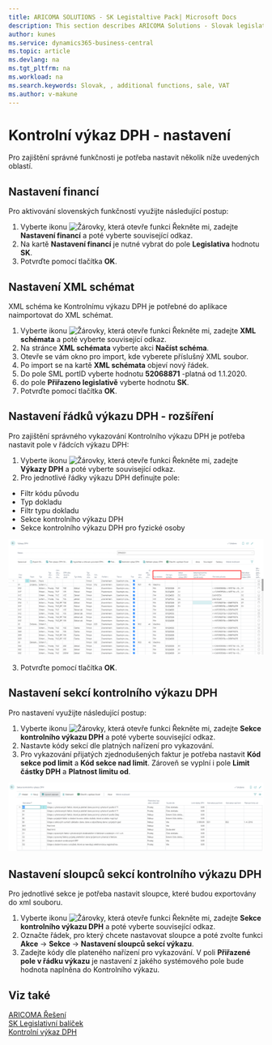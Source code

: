 ```yaml
---
title: ARICOMA SOLUTIONS - SK Legistaltive Pack| Microsoft Docs
description: This section describes ARICOMA Solutions - Slovak legislation
author: kunes
ms.service: dynamics365-business-central
ms.topic: article
ms.devlang: na
ms.tgt_pltfrm: na
ms.workload: na
ms.search.keywords: Slovak, , additional functions, sale, VAT
ms.author: v-makune
---
```


# Kontrolní výkaz DPH - nastavení

Pro zajištění správné funkčnosti je potřeba nastavit několik níže uvedených oblastí.

## Nastavení financí

Pro aktivování slovenských funkčností využijte následující postup:

1. Vyberte ikonu ![Žárovky, která otevře funkci Řekněte mi](media/ui-search/search_small.png "Řekněte mi, co chcete dělat"), zadejte **Nastavení financí** a poté vyberte související odkaz.
2. Na kartě **Nastavení financí** je nutné vybrat do pole **Legislativa** hodnotu **SK**.
3. Potvrďte pomocí tlačítka **OK**.

## Nastavení XML schémat

XML schéma ke Kontrolnímu výkazu DPH je potřebné do aplikace naimportovat do XML schémat.

1. Vyberte ikonu ![Žárovky, která otevře funkci Řekněte mi](media/ui-search/search_small.png "Řekněte mi, co chcete dělat"), zadejte **XML schémata** a poté vyberte související odkaz.
2. Na stránce **XML schémata** vyberte akci **Načíst schéma**.
3. Otevře se vám okno pro import, kde vyberete příslušný XML soubor.
4. Po import se na kartě **XML schémata** objeví nový řádek.
5. Do pole SML portID vyberte hodnotu **52068871** -platná od 1.1.2020.
6. do pole **Přiřazeno legislativě** vyberte hodnotu **SK**.
7. Potvrďte pomocí tlačítka **OK**.


## Nastavení řádků výkazu DPH - rozšíření

Pro zajištění správného vykazování Kontrolního výkazu DPH je potřeba nastavit pole v řádcích výkazu DPH:

1. Vyberte ikonu ![Žárovky, která otevře funkci Řekněte mi](media/ui-search/search_small.png "Řekněte mi, co chcete dělat"), zadejte **Výkazy DPH** a poté vyberte související odkaz.
2. Pro jednotlivé řádky výkazu DPH definujte pole:

- Filtr kódu původu
- Typ dokladu
- Filtr typu dokladu
- Sekce kontrolního výkazu DPH
- Sekce kontrolního výkazu DPH pro fyzické osoby

![Import nespolehlivých plátců DPH z xml formátu](media/VAT_check_report.png)

3. Potvrďte pomocí tlačítka **OK**.

## Nastavení sekcí kontrolního výkazu DPH

Pro nastavení využijte následující postup:

1. Vyberte ikonu ![Žárovky, která otevře funkci Řekněte mi](media/ui-search/search_small.png "Řekněte mi, co chcete dělat"), zadejte **Sekce kontrolního výkazu DPH** a poté vyberte související odkaz.
2. Nastavte kódy sekcí dle platných nařízení pro vykazování.
3. Pro vykazování přijatých zjednodušených faktur je potřeba nastavit **Kód sekce pod limit** a **Kód sekce nad limit**. Zároveň se vyplní i pole **Limit částky DPH** a **Platnost limitu od**.

![Import nespolehlivých plátců DPH z xml formátu](media/VAT_check_report_section.png)

## Nastavení sloupců sekcí kontrolního výkazu DPH

Pro jednotlivé sekce je potřeba nastavit sloupce, které budou exportovány do xml souboru.

1. Vyberte ikonu ![Žárovky, která otevře funkci Řekněte mi](media/ui-search/search_small.png "Řekněte mi, co chcete dělat"), zadejte **Sekce kontrolního výkazu DPH** a poté vyberte související odkaz.
2. Označte řádek, pro který chcete nastavovat sloupce a poté zvolte funkci **Akce** -> **Sekce** -> **Nastavení sloupců sekcí výkazu**.
3. Zadejte kódy dle plateného nařízení pro vykazování. V poli **Přiřazené pole v řádku výkazu** je nastavení z jakého systémového pole bude hodnota naplněna do Kontrolního výkazu.

## Viz také

[ARICOMA Řešení](../index.md)  
[SK Legislativní balíček](sk-legislative-pack.md)  
[Kontrolní výkaz DPH](sk-vat-check-report-export.md)
